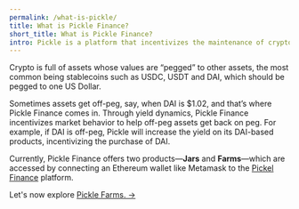 ```yaml
---
permalink: /what-is-pickle/
title: What is Pickle Finance?
short_title: What is Pickle Finance?
intro: Pickle is a platform that incentivizes the maintenance of crypto asset pegs through yield-generating products.
---
```


Crypto is full of assets whose values are “pegged” to other assets, the most common  being  stablecoins such as USDC, USDT and DAI, which should be pegged to one US Dollar. 

Sometimes assets get off-peg, say, when DAI is $1.02, and that’s where Pickle Finance comes in. Through yield dynamics, Pickle Finance incentivizes market behavior to help off-peg assets get back on peg. For example, if DAI is off-peg, Pickle will increase the yield on its DAI-based products, incentivizing the purchase of DAI.

Currently, Pickle Finance offers two products—**Jars** and **Farms**—which are accessed by connecting an Ethereum wallet like Metamask to the [Pickel Finance](https://pickle.finance) platform.

Let's now explore [Pickle Farms. →](/farms/)